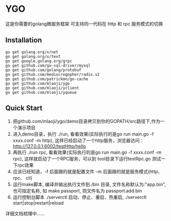 # YGO

这是你需要的golang微服务框架
可支持同一代码在 http 和 rpc 服务模式的切换

## Installation

    go get golang.org/x/net
    go get golang.org/x/text
    go get google.golang.org/grpc
    go get github.com/go-sql-driver/mysql
    go get github.com/golang/protobuf
    go get github.com/mediocregopher/radix.v2
    go get github.com/patrickmn/go-cache
    go get github.com/mlaoji/ygo
    go get github.com/mlaoji/yclient
    go get github.com/mlaoji/yqueue

## Quick Start

1. 把github.com/mlaoji/ygo/demo目录拷贝到你的GOPATH/src路径下,作为一个演示项目
2. 进入demo目录，执行 ./run, 看看效果(实际执行的是go run main.go -f xxxx.conf -m http), 这样已经启动了一个http服务，浏览器访问：http://127.0.0.1:6002/testHttp/hello
3. 再执行 ./run rpc, 看看效果(实际执行的是go run main.go -f xxxx.conf -m rpc), 这样就启动了一个RPC服务，可以到 tool目录下运行testRpc.go 测试一下rpc效果
4. 应该已经知道，-f 后面跟的就是配置文件 -m 后面跟的就是服务模式(http、rpc、 cli)
5. 运行make脚本, 编译并输出执行文件到./bin 目录, 文件名称默认为:"app.bin", 也可指定名称, 如  make passport, 则文件名为 passport.add.bin 
6. 运行控制台脚本 ./serverctl 启动、停止、重启、热重启, ./serverctl start|stop|restart|reload

详细文档梳理中……

